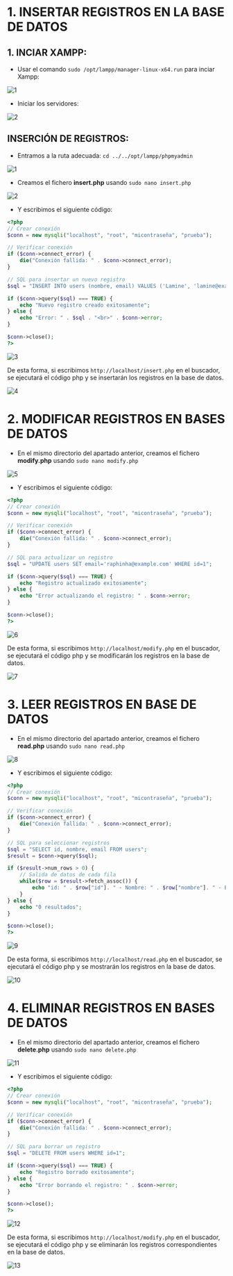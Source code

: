 # 1. INSERTAR REGISTROS EN LA BASE DE DATOS

## 1. INCIAR XAMPP:

- Usar el comando ```sudo /opt/lampp/manager-linux-x64.run``` para inciar Xampp:

![1](https://github.com/Angel170605/DPL_A_Angel/blob/main/IMGS/tarea_bases_de_datos_xampp/1.png)

- Iniciar los servidores:


![2](https://github.com/Angel170605/DPL_A_Angel/blob/main/IMGS/tarea_bases_de_datos_xampp/2.png)

## INSERCIÓN DE REGISTROS:

- Entramos a la ruta adecuada: ```cd ../../opt/lampp/phpmyadmin```

![1](https://github.com/Angel170605/DPL_A_Angel/blob/main/IMGS/tarea_modificacion_bases_de_datos/1.png)

- Creamos el fichero **insert.php** usando ```sudo nano insert.php```

![2](https://github.com/Angel170605/DPL_A_Angel/blob/main/IMGS/tarea_modificacion_bases_de_datos/2.png)

- Y escribimos el siguiente código:

```php
<?php
// Crear conexión
$conn = new mysqli("localhost", "root", "micontraseña", "prueba");

// Verificar conexión
if ($conn->connect_error) {
    die("Conexión fallida: " . $conn->connect_error);
}

// SQL para insertar un nuevo registro
$sql = "INSERT INTO users (nombre, email) VALUES ('Lamine', 'lamine@example.com')";

if ($conn->query($sql) === TRUE) {
    echo "Nuevo registro creado exitosamente";
} else {
    echo "Error: " . $sql . "<br>" . $conn->error;
}

$conn->close();
?>
```

![3](https://github.com/Angel170605/DPL_A_Angel/blob/main/IMGS/tarea_modificacion_bases_de_datos/3.png)

De esta forma, si escribimos ```http://localhost/insert.php``` en el buscador, se ejecutará el código php y se insertarán los registros en la base de datos.

![4](https://github.com/Angel170605/DPL_A_Angel/blob/main/IMGS/tarea_modificacion_bases_de_datos/4.png)

# 2. MODIFICAR REGISTROS EN BASES DE DATOS

- En el mismo directorio del apartado anterior, creamos el fichero **modify.php** usando ```sudo nano modify.php```

![5](https://github.com/Angel170605/DPL_A_Angel/blob/main/IMGS/tarea_modificacion_bases_de_datos/5.png)

- Y escribimos el siguiente código:

```php
<?php
// Crear conexión
$conn = new mysqli("localhost", "root", "micontraseña", "prueba");

// Verificar conexión
if ($conn->connect_error) {
    die("Conexión fallida: " . $conn->connect_error);
}

// SQL para actualizar un registro
$sql = "UPDATE users SET email='raphinha@example.com' WHERE id=1";

if ($conn->query($sql) === TRUE) {
    echo "Registro actualizado exitosamente";
} else {
    echo "Error actualizando el registro: " . $conn->error;
}

$conn->close();
?>
```

![6](https://github.com/Angel170605/DPL_A_Angel/blob/main/IMGS/tarea_modificacion_bases_de_datos/6.png)

De esta forma, si escribimos ```http://localhost/modify.php``` en el buscador, se ejecutará el código php y se modificarán los registros en la base de datos.

![7](https://github.com/Angel170605/DPL_A_Angel/blob/main/IMGS/tarea_modificacion_bases_de_datos/7.png)

# 3. LEER REGISTROS EN BASE DE DATOS

- En el mismo directorio del apartado anterior, creamos el fichero **read.php** usando ```sudo nano read.php```

![8](https://github.com/Angel170605/DPL_A_Angel/blob/main/IMGS/tarea_modificacion_bases_de_datos/8.png)

- Y escribimos el siguiente código:

```php
<?php
// Crear conexión
$conn = new mysqli("localhost", "root", "micontraseña", "prueba");

// Verificar conexión
if ($conn->connect_error) {
    die("Conexión fallida: " . $conn->connect_error);
}

// SQL para seleccionar registros
$sql = "SELECT id, nombre, email FROM users";
$result = $conn->query($sql);

if ($result->num_rows > 0) {
    // Salida de datos de cada fila
    while($row = $result->fetch_assoc()) {
        echo "id: " . $row["id"]. " - Nombre: " . $row["nombre"]. " - Email: " . $row["email"]. "<br>";
    }
} else {
    echo "0 resultados";
}

$conn->close();
?>
```

![9](https://github.com/Angel170605/DPL_A_Angel/blob/main/IMGS/tarea_modificacion_bases_de_datos/9.png)

De esta forma, si escribimos ```http://localhost/read.php``` en el buscador, se ejecutará el código php y se mostrarán los registros en la base de datos.

![10](https://github.com/Angel170605/DPL_A_Angel/blob/main/IMGS/tarea_modificacion_bases_de_datos/10.png)

# 4. ELIMINAR REGISTROS EN BASES DE DATOS

- En el mismo directorio del apartado anterior, creamos el fichero **delete.php** usando ```sudo nano delete.php```

![11](https://github.com/Angel170605/DPL_A_Angel/blob/main/IMGS/tarea_modificacion_bases_de_datos/11.png)

- Y escribimos el siguiente código:

```php
<?php
// Crear conexión
$conn = new mysqli("localhost", "root", "micontraseña", "prueba");

// Verificar conexión
if ($conn->connect_error) {
    die("Conexión fallida: " . $conn->connect_error);
}

// SQL para borrar un registro
$sql = "DELETE FROM users WHERE id=1";

if ($conn->query($sql) === TRUE) {
    echo "Registro borrado exitosamente";
} else {
    echo "Error borrando el registro: " . $conn->error;
}

$conn->close();
?>
```

![12](https://github.com/Angel170605/DPL_A_Angel/blob/main/IMGS/tarea_modificacion_bases_de_datos/12.png)

De esta forma, si escribimos ```http://localhost/modify.php``` en el buscador, se ejecutará el código php y se eliminarán los registros correspondientes en la base de datos.

![13](https://github.com/Angel170605/DPL_A_Angel/blob/main/IMGS/tarea_modificacion_bases_de_datos/13.png)
